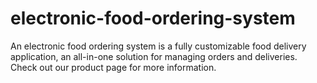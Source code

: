 # electronic-food-ordering-system
An electronic food ordering system is a fully customizable food delivery application, an all-in-one solution for managing orders and deliveries. Check out our product page for more information.
